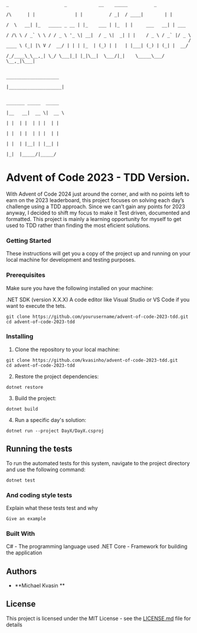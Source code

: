                                                                                      _                     _            __    _____          _       
                                                                            /\      | |               | |          / _|  / ____|        | |      
                                                                           /  \   __| |_   _____ _ __ | |_    ___ | |_  | |     ___   __| | ___  
                                                                          / /\ \ / _` \ \ / / _ \ '_ \| __|  / _ \|  _| | |    / _ \ / _` |/ _ \ 
                                                                         / ____ \ (_| |\ V /  __/ | | | |_  | (_) | |   | |___| (_) | (_| |  __/ 
                                                                        /_/____\_\__,_| \_/ \___|_| |_|\__|  \___/|_|    \_____\___/ \__,_|\___| 
                                                                                            
                                                                                              ____________________
                                                                                             |____________________|

                                                                                              _______ _____  _____                                                    
                                                                                             |__   __|  __ \|  __ \                                                   
                                                                                                | |  | |  | | |  | |                                                  
                                                                                                | |  | |  | | |  | |                                                  
                                                                                                | |  | |__| | |__| |                                                  
                                                                                                |_|  |_____/|_____/                                                   
                                                                          
                                                                          
# Advent of Code 2023 - TDD Version.

With Advent of Code 2024 just around the corner, and with no points left to earn on the 2023 leaderboard, this project focuses on solving each day’s challenge using a TDD approach. 
Since we can’t gain any points for 2023 anyway, I decided to shift my focus to make it Test driven, documented and formatted. 
This project is mainly a learning opportunity for myself to get used to TDD rather than finding the most eficient solutions. 

### Getting Started
These instructions will get you a copy of the project up and running on your local machine for development and testing purposes.

### Prerequisites
Make sure you have the following installed on your machine:

.NET SDK (version X.X.X)
A code editor like Visual Studio or VS Code if you want to execute the tets. 

```
git clone https://github.com/yourusername/advent-of-code-2023-tdd.git
cd advent-of-code-2023-tdd
```

### Installing

1. Clone the repository to your local machine:

```
git clone https://github.com/kvasinho/advent-of-code-2023-tdd.git
cd advent-of-code-2023-tdd
```
2. Restore the project dependencies:
 
```
dotnet restore
```

3. Build the project:

```
dotnet build
```
4. Run a specific day's solution:

```
dotnet run --project DayX/DayX.csproj
```


## Running the tests

To run the automated tests for this system, navigate to the project directory and use the following command:


```
dotnet test
```

### And coding style tests

Explain what these tests test and why

```
Give an example
```

### Built With
C# - The programming language used
.NET Core - Framework for building the application


## Authors

* **Michael Kvasin ** 


## License

This project is licensed under the MIT License - see the [LICENSE.md](LICENSE.md) file for details
